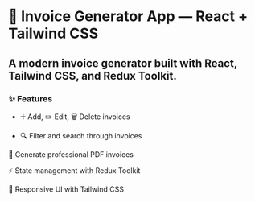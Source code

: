 # 🧾 Invoice Generator App — React + Tailwind CSS

## A modern invoice generator built with React, Tailwind CSS, and Redux Toolkit.

### ✨ Features

- ➕ Add, ✏️ Edit, 🗑️ Delete invoices

* 🔍 Filter and search through invoices

🧾 Generate professional PDF invoices

⚡ State management with Redux Toolkit

🎨 Responsive UI with Tailwind CSS
